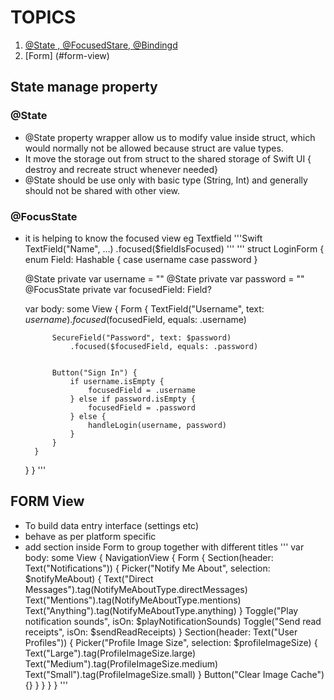 # TOPICS 
1. [@State , @FocusedStare, @Bindingd](#state-manage-property)
2. [Form] (#form-view)


## State manage property
### @State
- @State property wrapper allow us to modify value inside struct, which would normally not be allowed because struct are value types.
- It move the storage out from struct to the shared storage of Swift UI { destroy and recreate struct whenever needed}
- @State should be use only with basic type (String, Int) and generally should not be shared with other view.
### @FocusState
- it is helping to know the focused view eg Textfield 
'''Swift
       TextField("Name", ...)
                .focused($fieldIsFocused)
'''
'''
struct LoginForm {
    enum Field: Hashable {
        case username
        case password
    }


    @State private var username = ""
    @State private var password = ""
    @FocusState private var focusedField: Field?


    var body: some View {
        Form {
            TextField("Username", text: $username)
                .focused($focusedField, equals: .username)


            SecureField("Password", text: $password)
                .focused($focusedField, equals: .password)


            Button("Sign In") {
                if username.isEmpty {
                    focusedField = .username
                } else if password.isEmpty {
                    focusedField = .password
                } else {
                    handleLogin(username, password)
                }
            }
        }
    }
}
'''

## FORM View
- To build data entry interface (settings etc)
- behave as per platform specific
- add section inside Form to group together with different titles
'''
var body: some View {
    NavigationView {
        Form {
            Section(header: Text("Notifications")) {
                Picker("Notify Me About", selection: $notifyMeAbout) {
                    Text("Direct Messages").tag(NotifyMeAboutType.directMessages)
                    Text("Mentions").tag(NotifyMeAboutType.mentions)
                    Text("Anything").tag(NotifyMeAboutType.anything)
                }
                Toggle("Play notification sounds", isOn: $playNotificationSounds)
                Toggle("Send read receipts", isOn: $sendReadReceipts)
            }
            Section(header: Text("User Profiles")) {
                Picker("Profile Image Size", selection: $profileImageSize) {
                    Text("Large").tag(ProfileImageSize.large)
                    Text("Medium").tag(ProfileImageSize.medium)
                    Text("Small").tag(ProfileImageSize.small)
                }
                Button("Clear Image Cache") {}
            }
        }
    }
}
'''
